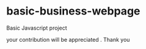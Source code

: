 # basic-business-webpage
Basic Javascript project 

your contribution will be appreciated . Thank you 
